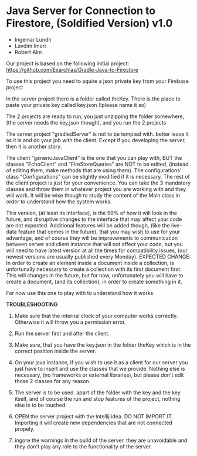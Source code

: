 Java Server for Connection to Firestore, (Soldified Version) v1.0
==================================

 - Ingemar Lundh 
 - Lavdim Imeri 
 - Robert Alm

Our project is based on the following initial project:
https://github.com/Exarchias/Gradle-Java-to-Firestore


To use this project you need to aquire a json private key from your Firebase project

In the server project there is a folder called theKey. There is the place to paste your private key called key.json (Iplease name it so)

The 2 projects are ready to run, you just unzipping the folder somewhere, (the server needs the key.json though), and you run the 2 projects

The server project "gradledServer" is not to be tempted with. better leave it as it is and do your job with the client. Except if you developing the server, then it is another story.

The client "genericJavaClient" is the one that you can play with, BUT the classes "EchoClient" and "FireStoreQueries" are NOT to be edited, (instead of editing them, make methods that are using them). The configurations' class "Configurations" can be slightly modified if it is necessary. The rest of the client project is just for your convenience. You can take the 3 mandatory classes and throw them in whatever project you are working with and they will work. It will be wise though to study the content of the Main class in order to understand how the system works.

This version, (at least its interface), is the 99% of how it will look in the future, and disruptive changes to the interface that may affect your code are not expected. Additional features will be added though, (like the live-data feature that comes in the future), that you may wish to use for your advantage, and of course they will be improvements to communication between server and client instance that will not affect your code, but you will need to have latest version at all the times for compatibility issues, (our newest versions are usually published every Monday).
EXPECTED CHANGE: In order to create an element inside a document inside a collection, is unfortunally necessary to create a collection with its first document first. This will changes in the future, but for now, unfortunately you will have to create a document, (and its collection), in order to create something in it.

For now use this one to play with to understand how it works.

**TROUBLESHOOTING**
1) Make sure that the internal clock of your computer works correctly. Otherwise it will throw you a permission error.

2) Run the server first and after the client.

3) Make sure, that you have the key.json in the folder theKey which is in the correct position inside the server.

4) On your java instance, if you wish to use it as a client for our server you just have to insert and use the classes that we provide. Nothing else is necessary, (no frameworks or external libraries), but please don't edit those 2 classes for any reason.

5) The server is to be used. apart of the folder with the key and the key itself, and of course the run and stop features of the project, nothing else is to be touched

6) OPEN the server project with the Intellij idea. DO NOT IMPORT IT. Importing it will create new dependencies that are not connected propely.

7) ingore the warnings in the build of the server. they are unavoidable and they don't play any role to the functionality of the server.


